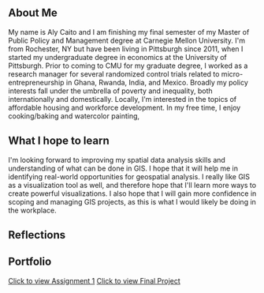 ## About Me
My name is Aly Caito and I am finishing my final semester of my Master of Public Policy and Management degree at Carnegie Mellon University. I'm from Rochester, NY but have been living in Pittsburgh since 2011, when I started my undergraduate degree in economics at the University of Pittsburgh. Prior to coming to CMU for my graduate degree, I worked as a research manager for several randomized control trials related to micro-entrepreneurship in Ghana, Rwanda, India, and Mexico. Broadly my policy interests fall under the umbrella of poverty and inequality, both internationally and domestically. Locally, I'm interested in the topics of affordable housing and workforce development. In my free time, I enjoy cooking/baking and watercolor painting, 

## What I hope to learn
I'm looking forward to improving my spatial data analysis skills and understanding of what can be done in GIS. I hope that it will help me in identifying real-world opportunities for geospatial analysis. I really like GIS as a visualization tool as well, and therefore hope that I'll learn more ways to create powerful visualizations. I also hope that I will gain more confidence in scoping and managing GIS projects, as this is what I would likely be doing in the workplace.

## Reflections

## Portfolio
[Click to view Assignment 1](https://alycaito.github.io/gis_portfolio/Assignment1)
[Click to view Final Project](https://alycaito.github.io/gis_portfolio/Final_Project)

